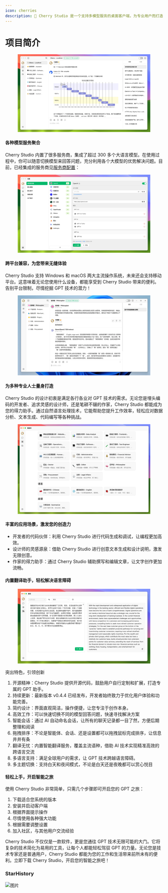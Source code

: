 ```yaml
---
icon: cherries
description: 🍒 Cherry Studio 是一个支持多模型服务的桌面客户端，为专业用户而打造，内置 30 多个行业的智能助手，帮助用户在多种场景下提升工作效率。
---
```


# 项目简介

<figure><img src=".gitbook/assets/2024-07-30-17-19-55.webp" alt=""><figcaption></figcaption></figure>

#### 各种模型服务聚合

Cherry Studio 内置了很多服务商，集成了超过 300 多个大语言模型。在使用过程中，你可以随意切换模型来回答问题，充分利用各个大模型的优势解决问题。目前，已经集成的服务商见[服务商配置](pre-basic/providers/)：

<figure><img src=".gitbook/assets/2024-07-30-17-21-14.webp" alt=""><figcaption></figcaption></figure>



#### 跨平台兼容，为您带来无缝体验

Cherry Studio 支持 Windows 和 macOS 两大主流操作系统，未来还会支持移动平台。这意味着无论您使用什么设备，都能享受到 Cherry Studio 带来的便利。告别平台限制，尽情挖掘 GPT 技术的潜力！

<figure><img src=".gitbook/assets/2024-07-30-17-27-22.webp" alt=""><figcaption></figcaption></figure>

#### 为多种专业人士量身打造

Cherry Studio 的设计初衷是满足各行各业对 GPT 技术的需求。无论您是埋头编码的开发者、追求灵感的设计师，还是笔耕不辍的作家，Cherry Studio 都能成为您的得力助手。通过自然语言处理技术，它能帮助您提升工作效率，轻松应对数据分析、文本生成、代码编写等各种挑战。

<figure><img src=".gitbook/assets/2024-07-30-17-39-01.webp" alt=""><figcaption></figcaption></figure>

#### 丰富的应用场景，激发您的创造力

* 开发者的代码伙伴：利用 Cherry Studio 进行代码生成和调试，让编程更加高效。
* 设计师的灵感源泉：借助 Cherry Studio 进行创意文本生成和设计说明，激发无限创意。
* 作家的得力助手：通过 Cherry Studio 辅助撰写和编辑文章，让文字创作更加流畅。

#### 内置翻译助手，轻松解决语言障碍

<figure><img src=".gitbook/assets/2024-07-30-17-37-59.webp" alt=""><figcaption></figcaption></figure>

突出特色，引领创新

1. 开源精神：Cherry Studio 提供开源代码，鼓励用户自行定制和扩展，打造专属的 GPT 助手。
2. 持续更新：最新版本 v0.4.4 已经发布，开发者始终致力于优化用户体验和功能完善。
3. 简约设计：界面直观简洁，操作便捷，让您专注于创作本身。
4. 高效工作：可以快速切换不同的模型回答问题，快速寻找解决方案
5. 智能会话：通过 AI 自动命名会话，让所有的聊天记录都一目了然，方便后期整理和阅读
6. 拖拽排序：不论是智能体、会话、还是设置都可以拖拽鼠标完成排序，让信息井井有条
7. 翻译无忧：内置智能翻译服务，覆盖主流语种，借助 AI 技术实现精准高效的跨语言交流
8. 多语言支持：满足全球用户的需求，让 GPT 技术跨越语言障碍。
9. 多主题切换：支持白天和夜间模式，不论是白天还是夜晚都可以赏心悦目

#### 轻松上手，开启智能之旅

使用 Cherry Studio 非常简单，只需几个步骤即可开启您的 GPT 之旅：

1. 下载适合您系统的版本
2. 安装并启动客户端
3. 根据界面提示操作
4. 尽情使用各种强大功能
5. 根据需要调整设置
6. 加入社区，与其他用户交流经验

Cherry Studio 不仅仅是一款软件，更是您通往 GPT 技术无限可能的大门。它将复杂的技术简化为易用的工具，让每个人都能轻松驾驭 GPT 的力量。无论您是技术专家还是普通用户，Cherry Studio 都能为您的工作和生活带来前所未有的便利。立即下载 Cherry Studio，开启您的智能之旅吧！



### StarHistory

![图片](https://urlscan.io/liveshot/?width=1300\&height=620\&url=https://cherrystarhistory.ocool.online/)
